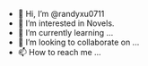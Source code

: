 - 👋 Hi, I’m @randyxu0711
- 👀 I’m interested in Novels.
- 🌱 I’m currently learning ...
- 💞️ I’m looking to collaborate on ...
- 📫 How to reach me ...

<!---
randyxu0711/randyxu0711 is a ✨ special ✨ repository because its `README.md` (this file) appears on your GitHub profile.
You can click the Preview link to take a look at your changes.
--->
